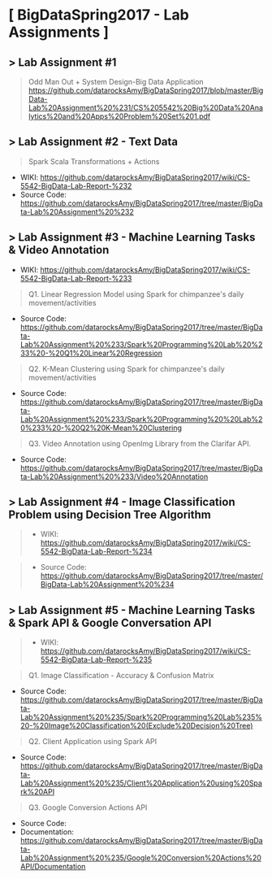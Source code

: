 # [ BigDataSpring2017 - Lab Assignments ]

## > Lab Assignment #1
>Odd Man Out + System Design-Big Data Application
https://github.com/datarocksAmy/BigDataSpring2017/blob/master/BigData-Lab%20Assignment%20%231/CS%205542%20Big%20Data%20Analytics%20and%20Apps%20Problem%20Set%201.pdf

## > Lab Assignment #2 - Text Data 
>Spark Scala Transformations + Actions  
* WIKI: https://github.com/datarocksAmy/BigDataSpring2017/wiki/CS-5542-BigData-Lab-Report-%232
* Source Code: https://github.com/datarocksAmy/BigDataSpring2017/tree/master/BigData-Lab%20Assignment%20%232

## > Lab Assignment #3 - Machine Learning Tasks & Video Annotation
* WIKI: https://github.com/datarocksAmy/BigDataSpring2017/wiki/CS-5542-BigData-Lab-Report-%233

>Q1. Linear Regression Model using Spark for chimpanzee's daily movement/activities
* Source Code: https://github.com/datarocksAmy/BigDataSpring2017/tree/master/BigData-Lab%20Assignment%20%233/Spark%20Programming%20Lab%20%233%20-%20Q1%20Linear%20Regression

>Q2. K-Mean Clustering using Spark for chimpanzee's daily movement/activities
* Source Code: https://github.com/datarocksAmy/BigDataSpring2017/tree/master/BigData-Lab%20Assignment%20%233/Spark%20Programming%20%20Lab%20%233%20-%20Q2%20K-Mean%20Clustering

>Q3. Video Annotation using OpenImg Library from the Clarifar API.
* Source Code: https://github.com/datarocksAmy/BigDataSpring2017/tree/master/BigData-Lab%20Assignment%20%233/Video%20Annotation

## > Lab Assignment #4 - Image Classification Problem using Decision Tree Algorithm
> * WIKI: https://github.com/datarocksAmy/BigDataSpring2017/wiki/CS-5542-BigData-Lab-Report-%234

> * Source Code: https://github.com/datarocksAmy/BigDataSpring2017/tree/master/BigData-Lab%20Assignment%20%234

## > Lab Assignment #5 - Machine Learning Tasks & Spark API & Google Conversation API
> * WIKI: https://github.com/datarocksAmy/BigDataSpring2017/wiki/CS-5542-BigData-Lab-Report-%235

>Q1. Image Classification - Accuracy & Confusion Matrix
* Source Code: https://github.com/datarocksAmy/BigDataSpring2017/tree/master/BigData-Lab%20Assignment%20%235/Spark%20Programming%20Lab%235%20-%20Image%20Classification%20(Exclude%20Decision%20Tree)

>Q2. Client Application using Spark API
* Source Code: https://github.com/datarocksAmy/BigDataSpring2017/tree/master/BigData-Lab%20Assignment%20%235/Client%20Application%20using%20Spark%20API

>Q3. Google Conversion Actions API
* Source Code: 
* Documentation: https://github.com/datarocksAmy/BigDataSpring2017/tree/master/BigData-Lab%20Assignment%20%235/Google%20Conversion%20Actions%20API/Documentation
